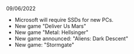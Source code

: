 09/06/2022

- Microsoft will require SSDs for new PCs.
- New game "Deliver Us Mars"
- New game "Metal: Hellsinger"
- New game announced: "Aliens: Dark Descent"
- New game: "Stormgate"